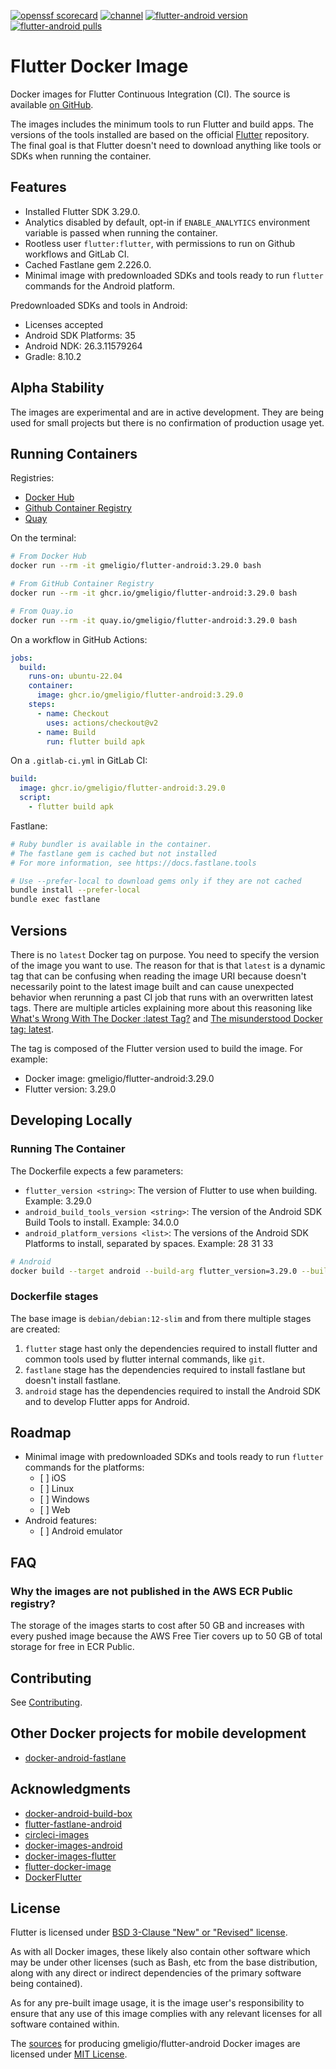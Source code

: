 <!--- This markdown file was auto-generated from "readme.mdx" -->

[![openssf scorecard](https://api.scorecard.dev/projects/github.com/gmeligio/flutter-docker-image/badge)](https://scorecard.dev/viewer/?uri=github.com/gmeligio/flutter-docker-image) [![channel](https://img.shields.io/static/v1?label=channel&message=stable&color=blue)](https://docs.flutter.dev/release/archive?tab=linux) [![flutter-android version](https://img.shields.io/docker/v/gmeligio/flutter-android?label=flutter-android%20version)](https://hub.docker.com/r/gmeligio/flutter-android/tags) [![flutter-android pulls](https://img.shields.io/docker/pulls/gmeligio/flutter-android?label=flutter-android%20pulls)](https://hub.docker.com/r/gmeligio/flutter-android/tags)

# Flutter Docker Image

Docker images for Flutter Continuous Integration (CI). The source is available [on GitHub](https://github.com/gmeligio/flutter-docker-image).

The images includes the minimum tools to run Flutter and build apps. The versions of the tools installed are based on the official [Flutter](https://github.com/flutter/flutter) repository. The final goal is that Flutter doesn't need to download anything like tools or SDKs when running the container.

## Features

* Installed Flutter SDK 3.29.0.
* Analytics disabled by default, opt-in if `ENABLE_ANALYTICS` environment variable is passed when running the container.
* Rootless user `flutter:flutter`, with permissions to run on Github workflows and GitLab CI.
* Cached Fastlane gem 2.226.0.
* Minimal image with predownloaded SDKs and tools ready to run `flutter` commands for the Android platform.

Predownloaded SDKs and tools in Android:

* Licenses accepted
* Android SDK Platforms: 35
* Android NDK: 26.3.11579264
* Gradle: 8.10.2

## Alpha Stability

The images are experimental and are in active development. They are being used for small projects but there is no confirmation of production usage yet.

## Running Containers

Registries:

* [Docker Hub](https://hub.docker.com/r/gmeligio/flutter-android)
* [Github Container Registry](https://github.com/gmeligio/flutter-docker-image/pkgs/container/flutter-android)
* [Quay](https://quay.io/repository/gmeligio/flutter-android)

On the terminal:

```bash
# From Docker Hub
docker run --rm -it gmeligio/flutter-android:3.29.0 bash

# From GitHub Container Registry
docker run --rm -it ghcr.io/gmeligio/flutter-android:3.29.0 bash

# From Quay.io
docker run --rm -it quay.io/gmeligio/flutter-android:3.29.0 bash
```

On a workflow in GitHub Actions:

```yaml
jobs:
  build:
    runs-on: ubuntu-22.04
    container:
      image: ghcr.io/gmeligio/flutter-android:3.29.0
    steps:
      - name: Checkout
        uses: actions/checkout@v2
      - name: Build
        run: flutter build apk
```

On a `.gitlab-ci.yml` in GitLab CI:

```yaml
build:
  image: ghcr.io/gmeligio/flutter-android:3.29.0
  script:
    - flutter build apk
```

Fastlane:

```bash
# Ruby bundler is available in the container.
# The fastlane gem is cached but not installed
# For more information, see https://docs.fastlane.tools

# Use --prefer-local to download gems only if they are not cached
bundle install --prefer-local
bundle exec fastlane
```

## Versions

There is no `latest` Docker tag on purpose. You need to specify the version of the image you want to use. The reason for that is that `latest` is a dynamic tag that can be confusing when reading the image URI because doesn't necessarily point to the latest image built and can cause unexpected behavior when rerunning a past CI job that runs with an overwritten latest tags. There are multiple articles explaining more about this reasoning like [What's Wrong With The Docker :latest Tag?](https://vsupalov.com/docker-latest-tag/) and [The misunderstood Docker tag: latest](https://medium.com/@mccode/the-misunderstood-docker-tag-latest-af3babfd6375).

The tag is composed of the Flutter version used to build the image. For example:

* Docker image: gmeligio/flutter-android:3.29.0
* Flutter version: 3.29.0

## Developing Locally

### Running The Container

The Dockerfile expects a few parameters:

* `flutter_version <string>`: The version of Flutter to use when building. Example: 3.29.0
* `android_build_tools_version <string>`: The version of the Android SDK Build Tools to install. Example: 34.0.0
* `android_platform_versions <list>`: The versions of the Android SDK Platforms to install, separated by spaces. Example: 28 31 33

```bash
# Android
docker build --target android --build-arg flutter_version=3.29.0 --build-arg fastlane_version=2.226.0 --build-arg android_build_tools_version=34.0.0 --build-arg android_platform_versions="35" -t android-test .
```

### Dockerfile stages

The base image is `debian/debian:12-slim` and from there multiple stages are created:

1. `flutter` stage hast only the dependencies required to install flutter and common tools used by flutter internal commands, like `git`.
2. `fastlane` stage has the dependencies required to install fastlane but doesn't install fastlane.
3. `android` stage has the dependencies required to install the Android SDK and to develop Flutter apps for Android.

## Roadmap

* Minimal image with predownloaded SDKs and tools ready to run `flutter` commands for the platforms:  
   * \[ \] iOS  
   * \[ \] Linux  
   * \[ \] Windows  
   * \[ \] Web
* Android features:  
   * \[ \] Android emulator

## FAQ

### Why the images are not published in the AWS ECR Public registry?

The storage of the images starts to cost after 50 GB and increases with every pushed image because the AWS Free Tier covers up to 50 GB of total storage for free in ECR Public.

## Contributing

See [Contributing](docs/contributing.md).

## Other Docker projects for mobile development

* [docker-android-fastlane](https://github.com/softartdev/docker-android-fastlane)

## Acknowledgments

* [docker-android-build-box](https://github.com/mingchen/docker-android-build-box)
* [flutter-fastlane-android](https://github.com/gmemstr/flutter-fastlane-android)
* [circleci-images](https://github.com/circleci/circleci-images)
* [docker-images-android](https://github.com/cirruslabs/docker-images-android)
* [docker-images-flutter](https://github.com/cirruslabs/docker-images-flutter)
* [flutter-docker-image](https://github.com/instrumentisto/flutter-docker-image)
* [DockerFlutter](https://github.com/fischerscode/DockerFlutter)

## License

Flutter is licensed under [BSD 3-Clause "New" or "Revised" license](https://github.com/flutter/flutter/blob/master/LICENSE).

As with all Docker images, these likely also contain other software which may be under other licenses (such as Bash, etc from the base distribution, along with any direct or indirect dependencies of the primary software being contained).

As for any pre-built image usage, it is the image user's responsibility to ensure that any use of this image complies with any relevant licenses for all software contained within.

The [sources](https://github.com/gmeligio/flutter-docker-image) for producing gmeligio/flutter-android Docker images are licensed under [MIT License](LICENSE.md).